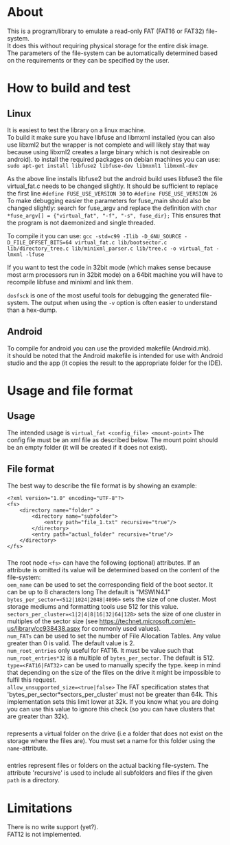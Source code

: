 # About
This is a program/library to emulate a read-only FAT (FAT16 or FAT32) file-system.  
It does this without requiring physical storage for the entire disk image.  
The parameters of the file-system can be automatically determined based on the requirements or they can be specified by the user.

# How to build and test
## Linux
It is easiest to test the library on a linux machine.  
To build it make sure you have libfuse and libmxml installed (you can also use libxml2 but the wrapper is not complete and will likely stay that way because using libxml2 creates a large binary which is not desireable on android). 
to install the required packages on debian machines you can use:  
`sudo apt-get install libfuse2 libfuse-dev libmxml1 libmxml-dev`

As the above line installs libfuse2 but the android build uses libfuse3 the file virtual_fat.c needs to be changed slightly. It should be sufficient to replace the first line `#define FUSE_USE_VERSION 30` to `#define FUSE_USE_VERSION 26`  
To make debugging easier the parameters for fuse_main should also be changed slightly:
search for fuse_argv and replace the definition with 
`char *fuse_argv[] = {"virtual_fat", "-f", "-s", fuse_dir};`
This ensures that the program is not daemonized and single threaded.

To compile it you can use:
`gcc -std=c99 -Ilib -D_GNU_SOURCE -D_FILE_OFFSET_BITS=64 virtual_fat.c lib/bootsector.c lib/directory_tree.c lib/minixml_parser.c lib/tree.c -o virtual_fat -lmxml -lfuse`

If you want to test the code in 32bit mode (which makes sense because most arm processors run in 32bit mode) on a 64bit machine you will have to recompile libfuse and minixml and link them.

`dosfsck` is one of the most useful tools for debugging the generated file-system.
The output when using the `-v` option is often easier to understand than a hex-dump.

## Android

To compile for android you can use the provided makefile (Android.mk).  
it should be noted that the Android makefile is intended for use with Android studio and the app (it copies the result to the appropriate folder for the IDE).

# Usage and file format
## Usage
The intended usage is `virtual_fat <config_file> <mount-point>`
The config file must be an xml file as described below. The mount point should be an empty folder (it will be created if it does not exist).

## File format
The best way to describe the file format is by showing an example:
```
<?xml version="1.0" encoding="UTF-8"?>
<fs>
    <directory name="folder" >
        <directory name="subfolder">
            <entry path="file_1.txt" recursive="true"/>
        </directory>
        <entry path="actual_folder" recursive="true"/>
    </directory>
</fs>
```
### <fs>
The root node `<fs>` can have the following (optional) attributes. If an attribute is omitted its value will be determined based on the content of the file-system:  
`oem_name` can be used to set the corresponding field of the boot sector. It can be up to 8 characters long The default is "MSWIN4.1"  
`bytes_per_sector=<512|1024|2048|4096>` sets the size of one cluster. Most storage mediums and formatting tools use 512 for this value.  
`sectors_per_cluster=<1|2|4|8|16|32|64|128>` sets the size of one cluster in multiples of the sector size (see https://technet.microsoft.com/en-us/library/cc938438.aspx for commonly used values).  
`num_FATs` can be used to set the number of File Allocation Tables. Any value greater than 0 is valid. The default value is 2.  
`num_root_entries` only useful for FAT16. It must be value such that `num_root_entries*32` is a multiple of `bytes_per_sector`. The default is 512.  
`type=<FAT16|FAT32>` can be used to manually specify the type. keep in mind that depending on the size of the files on the drive it might be impossible to fulfil this request.  
`allow_unsupported_size=<true|false>` The FAT specification states that 'bytes_per_sector*sectors_per_cluster' must not be greater than 64k. This implementation sets this limit lower at 32k. If you know what you are doing you can use this value to ignore this check (so you can have clusters that are greater than 32k). 

### <directory>
represents a virtual folder on the drive (i.e a folder that does not exist on the storage where the files are). You must set a name for this folder using the `name`-attribute.

### <entry>
entries represent files or folders on the actual backing file-system. 
The attribute 'recursive' is used to include all subfolders and files if the given `path` is a directory.

# Limitations 
There is no write support (yet?).  
FAT12 is not implemented.  
